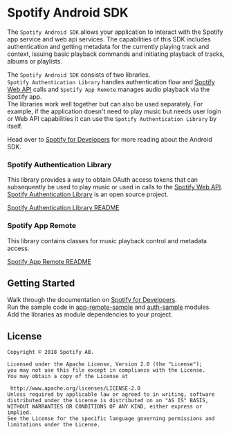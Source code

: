 
# Spotify Android SDK

The `Spotify Android SDK` allows your application to interact with the Spotify app service and web api services.
The capabilities of this SDK includes authentication and getting metadata for the currently playing track and context, issuing basic playback commands and initiating playback of tracks, albums or playlists.

The `Spotify Android SDK` consists of two libraries.<br/>
`Spotify Authentication Library` handles authentication flow and [Spotify Web API](https://developer.spotify.com/documentation/web-api/) calls and `Spotify App Remote` manages audio playback via the Spotify app.<br/>
The libraries work well together but can also be used separately. For example, if the application doesn't need to play music but needs user login or Web API capabilities it can use the `Spotify Authentication Library` by itself.

Head over to [Spotify for Developers](https://developer.spotify.com/documentation/android-sdk/) for more reading about the Android SDK.

### Spotify Authentication Library

This library provides a way to obtain OAuth access tokens that can subsequently be used to play music or used in calls to the [Spotify Web API](https://developer.spotify.com/web-api/).<br/>
[Spotify Authentication Library](https://github.com/spotify/android-auth) is an open source project.

[Spotify Authentication Library README](auth-lib/README.md)

### Spotify App Remote

This library contains classes for music playback control and metadata access.

[Spotify App Remote README](app-remote-lib/README.md)

## Getting Started

Walk through the documentation on [Spotify for Developers](https://developer.spotify.com/documentation/android-sdk/).<br/>
Run the sample code in [app-remote-sample](app-remote-sample) and [auth-sample](auth-sample) modules.<br/>
Add the libraries as module dependencies to your project.

## License

```
Copyright © 2018 Spotify AB.

Licensed under the Apache License, Version 2.0 (the "License");
you may not use this file except in compliance with the License.
You may obtain a copy of the License at

 http://www.apache.org/licenses/LICENSE-2.0
Unless required by applicable law or agreed to in writing, software
distributed under the License is distributed on an "AS IS" BASIS,
WITHOUT WARRANTIES OR CONDITIONS OF ANY KIND, either express or implied.
See the License for the specific language governing permissions and
limitations under the License.
```